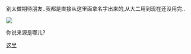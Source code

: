 别太做期待朋友..我都是直接从这里面拿名字出来的,从大二用到现在还没用完.. 

![](https://o4dyfn0ef.qnssl.com/image/2016-10-04-Screen%20Shot%202016-10-04%20at%2022.06.04.png?imageView2/2/h/400) 

你说来源是哪儿? 

[这里](https://en.wikipedia.org/wiki/List_of_bones_of_the_human_skeleton) 